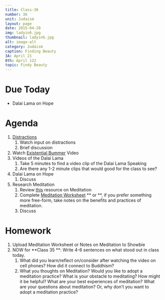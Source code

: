 ```yaml
---
title: Class-36
number: 36	
unit: Judaism
layout: page
date: 2015-04-20
img: ladyin6.jpg
thumbnail: ladyin6.jpg
alt: image-alt
category: Judaism
caption: Finding Beauty
3A: April 21
8th: April 122
topic: Findy Beauty
---
```


# Due Today
* Dalai Lama on Hope

# Agenda

1. [Distractions](https://youtu.be/5HbYScltf1c)
	1. Watch input on distractions
	2. Brief discussion
2. Watch [Existential Bummer](https://youtu.be/Yb-OYmHVchQ) Video
1. Videos of the Dalai Lama
	1. Take 5 minutes to find a video clip of the Dalai Lama Speaking
	2. Are there any 1-2 minute clips that would good for the class to see?
1. Dalai Lama on Hope
	1. Discuss
1. Research Meditation
	1. Review [this](http://blog.lift.do/category/meditation-2/) resource on Meditation
	1. Complete [Meditation Worksheet](https://dl.dropboxusercontent.com/u/916107/teachdocs/row-meditation-quotes.pdf) ** or **, if you prefer something more free-form, take notes on the benefits and practices of meditation.  
	1. Discuss

# Homework
	
1. Upload Meditation Worksheet or Notes on Meditation to Showbie
2. NOW for **Class 35 **: Write 4-6 sentences on what stood out in class today.  
	1. What did you learn/reflect on/consider after watching the video on cell phones?  How did it connect to Buddhism?
	2. What you thoughts on Meditation?  Would you like to adopt a meditation practice?  What is your obstacle to meditating? How might it be helpful?  What are your best experiences of meditation?  What are your questions about meditation?  Or, why don’t you want to adopt a meditation practice?

